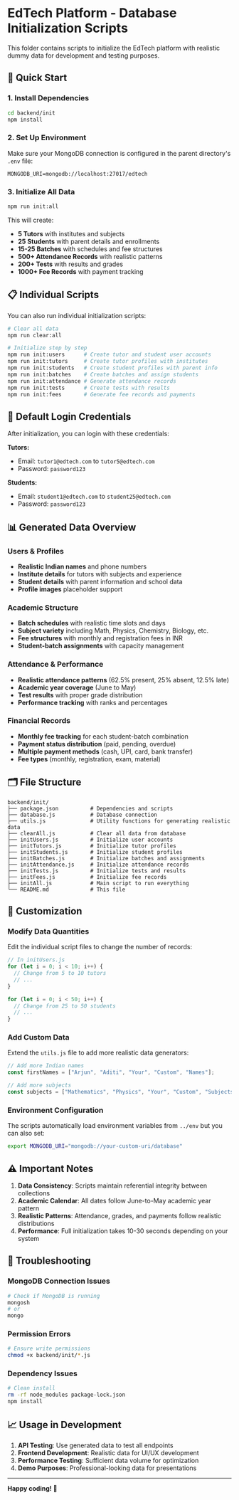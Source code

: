 # EdTech Platform - Database Initialization Scripts

This folder contains scripts to initialize the EdTech platform with realistic dummy data for development and testing purposes.

## 🚀 Quick Start

### 1. Install Dependencies

```bash
cd backend/init
npm install
```

### 2. Set Up Environment

Make sure your MongoDB connection is configured in the parent directory's `.env` file:

```env
MONGODB_URI=mongodb://localhost:27017/edtech
```

### 3. Initialize All Data

```bash
npm run init:all
```

This will create:

- **5 Tutors** with institutes and subjects
- **25 Students** with parent details and enrollments
- **15-25 Batches** with schedules and fee structures
- **500+ Attendance Records** with realistic patterns
- **200+ Tests** with results and grades
- **1000+ Fee Records** with payment tracking

## 📋 Individual Scripts

You can also run individual initialization scripts:

```bash
# Clear all data
npm run clear:all

# Initialize step by step
npm run init:users      # Create tutor and student user accounts
npm run init:tutors     # Create tutor profiles with institutes
npm run init:students   # Create student profiles with parent info
npm run init:batches    # Create batches and assign students
npm run init:attendance # Generate attendance records
npm run init:tests      # Create tests with results
npm run init:fees       # Generate fee records and payments
```

## 🔐 Default Login Credentials

After initialization, you can login with these credentials:

**Tutors:**

- Email: `tutor1@edtech.com` to `tutor5@edtech.com`
- Password: `password123`

**Students:**

- Email: `student1@edtech.com` to `student25@edtech.com`
- Password: `password123`

## 📊 Generated Data Overview

### Users & Profiles

- **Realistic Indian names** and phone numbers
- **Institute details** for tutors with subjects and experience
- **Student details** with parent information and school data
- **Profile images** placeholder support

### Academic Structure

- **Batch schedules** with realistic time slots and days
- **Subject variety** including Math, Physics, Chemistry, Biology, etc.
- **Fee structures** with monthly and registration fees in INR
- **Student-batch assignments** with capacity management

### Attendance & Performance

- **Realistic attendance patterns** (62.5% present, 25% absent, 12.5% late)
- **Academic year coverage** (June to May)
- **Test results** with proper grade distribution
- **Performance tracking** with ranks and percentages

### Financial Records

- **Monthly fee tracking** for each student-batch combination
- **Payment status distribution** (paid, pending, overdue)
- **Multiple payment methods** (cash, UPI, card, bank transfer)
- **Fee types** (monthly, registration, exam, material)

## 🗂️ File Structure

```
backend/init/
├── package.json          # Dependencies and scripts
├── database.js           # Database connection
├── utils.js              # Utility functions for generating realistic data
├── clearAll.js           # Clear all data from database
├── initUsers.js          # Initialize user accounts
├── initTutors.js         # Initialize tutor profiles
├── initStudents.js       # Initialize student profiles
├── initBatches.js        # Initialize batches and assignments
├── initAttendance.js     # Initialize attendance records
├── initTests.js          # Initialize tests and results
├── initFees.js           # Initialize fee records
├── initAll.js            # Main script to run everything
└── README.md             # This file
```

## 🔧 Customization

### Modify Data Quantities

Edit the individual script files to change the number of records:

```javascript
// In initUsers.js
for (let i = 0; i < 10; i++) {
  // Change from 5 to 10 tutors
  // ...
}

for (let i = 0; i < 50; i++) {
  // Change from 25 to 50 students
  // ...
}
```

### Add Custom Data

Extend the `utils.js` file to add more realistic data generators:

```javascript
// Add more Indian names
const firstNames = ["Arjun", "Aditi", "Your", "Custom", "Names"];

// Add more subjects
const subjects = ["Mathematics", "Physics", "Your", "Custom", "Subjects"];
```

### Environment Configuration

The scripts automatically load environment variables from `../env` but you can also set:

```bash
export MONGODB_URI="mongodb://your-custom-uri/database"
```

## ⚠️ Important Notes

1. **Data Consistency**: Scripts maintain referential integrity between collections
2. **Academic Calendar**: All dates follow June-to-May academic year pattern
3. **Realistic Patterns**: Attendance, grades, and payments follow realistic distributions
4. **Performance**: Full initialization takes 10-30 seconds depending on your system

## 🐛 Troubleshooting

### MongoDB Connection Issues

```bash
# Check if MongoDB is running
mongosh
# or
mongo
```

### Permission Errors

```bash
# Ensure write permissions
chmod +x backend/init/*.js
```

### Dependency Issues

```bash
# Clean install
rm -rf node_modules package-lock.json
npm install
```

## 📈 Usage in Development

1. **API Testing**: Use generated data to test all endpoints
2. **Frontend Development**: Realistic data for UI/UX development
3. **Performance Testing**: Sufficient data volume for optimization
4. **Demo Purposes**: Professional-looking data for presentations

---

**Happy coding! 🚀**
